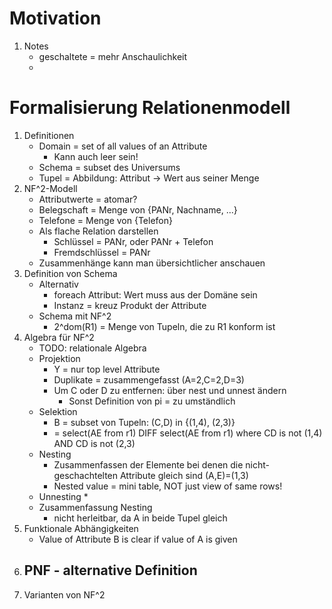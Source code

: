 # Motivation
1. Notes
    - geschaltete = mehr Anschaulichkeit
    - 



# Formalisierung Relationenmodell
1. Definitionen
    - Domain = set of all values of an Attribute
        * Kann auch leer sein!
    - Schema = subset des Universums
    - Tupel = Abbildung: Attribut -> Wert aus seiner Menge
1. NF^2-Modell
    - Attributwerte = atomar?
    - Belegschaft = Menge von {PANr, Nachname, ...}
    - Telefone = Menge von {Telefon}
    - Als flache Relation darstellen
        * Schlüssel = PANr, oder PANr + Telefon
        * Fremdschlüssel = PANr
    - Zusammenhänge kann man übersichtlicher anschauen
1. Definition von Schema
    - Alternativ
        * foreach Attribut: Wert muss aus der Domäne sein
        * Instanz = kreuz Produkt der Attribute
    - Schema mit NF^2
        * 2^dom(R1) = Menge von Tupeln, die zu R1 konform ist
1. Algebra für NF^2
    - TODO: relationale Algebra
    - Projektion
        * Y = nur top level Attribute
        * Duplikate = zusammengefasst (A=2,C=2,D=3)
        * Um C oder D zu entfernen: über nest und unnest ändern
            + Sonst Definition von pi = zu umständlich
    - Selektion
        * B = subset von Tupeln: (C,D) in {(1,4), (2,3)}
        * = select(AE from r1) DIFF select(AE from r1) where CD is not (1,4) AND CD is not (2,3)
    - Nesting
        * Zusammenfassen der Elemente bei denen die nicht-geschachtelten Attribute gleich sind (A,E)=(1,3)
        * Nested value = mini table, NOT just view of same rows!
    - Unnesting
        *
    - Zusammenfassung Nesting
        * nicht herleitbar, da A in beide Tupel gleich
1. Funktionale Abhängigkeiten
    - Value of Attribute B is clear if value of A is given
1. PNF - alternative Definition
    - 
1. Varianten von NF^2
